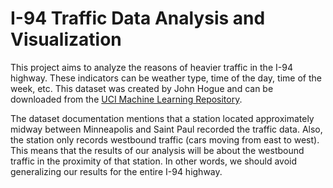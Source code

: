 # I-94 Traffic Data Analysis and Visualization
 This project aims to analyze the reasons of heavier traffic in the I-94 highway. These indicators can be weather type, time of the day, time of the week, etc. This dataset was created by John Hogue and can be downloaded from the [UCI Machine Learning Repository](https://archive.ics.uci.edu/ml/datasets/Metro+Interstate+Traffic+Volume).

The dataset documentation mentions that a station located approximately midway between Minneapolis and Saint Paul recorded the traffic data. Also, the station only records westbound traffic (cars moving from east to west). This means that the results of our analysis will be about the westbound traffic in the proximity of that station. In other words, we should avoid generalizing our results for the entire I-94 highway.

